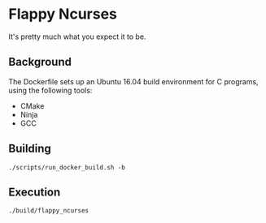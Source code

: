 # Flappy Ncurses

It's pretty much what you expect it to be.

## Background

The Dockerfile sets up an Ubuntu 16.04 build environment for C programs, using the following tools:
- CMake
- Ninja
- GCC

## Building

`./scripts/run_docker_build.sh -b`

## Execution

`./build/flappy_ncurses`
